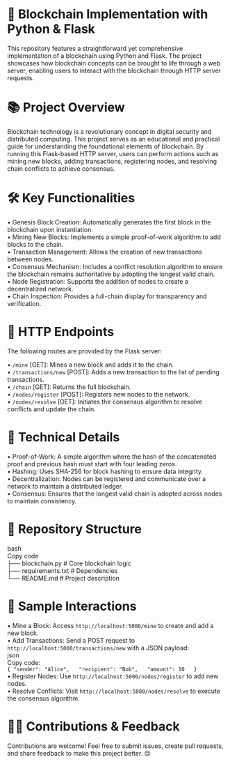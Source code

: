# 🔗 Blockchain Implementation with Python & Flask

This repository features a straightforward yet comprehensive implementation of a blockchain using Python and Flask. The project showcases how blockchain concepts can be brought to life through a web server, enabling users to interact with the blockchain through HTTP server requests.

# 📚 Project Overview

Blockchain technology is a revolutionary concept in digital security and distributed computing. This project serves as an educational and practical guide for understanding the foundational elements of blockchain. By running this Flask-based HTTP server, users can perform actions such as mining new blocks, adding transactions, registering nodes, and resolving chain conflicts to achieve consensus.

# 🛠️ Key Functionalities

• Genesis Block Creation: Automatically generates the first block in the blockchain upon instantiation.  
• Mining New Blocks: Implements a simple proof-of-work algorithm to add blocks to the chain.  
• Transaction Management: Allows the creation of new transactions between nodes.  
• Consensus Mechanism: Includes a conflict resolution algorithm to ensure the blockchain remains authoritative by adopting the longest valid chain.  
• Node Registration: Supports the addition of nodes to create a decentralized network.  
• Chain Inspection: Provides a full-chain display for transparency and verification.  

# 🚀 HTTP Endpoints

The following routes are provided by the Flask server:

• `/mine` [GET]: Mines a new block and adds it to the chain.  
• `/transactions/new` [POST]: Adds a new transaction to the list of pending transactions.  
• `/chain` [GET]: Returns the full blockchain.  
• `/nodes/register` [POST]: Registers new nodes to the network.  
• `/nodes/resolve` [GET]: Initiates the consensus algorithm to resolve conflicts and update the chain.  

# 🧩 Technical Details

• Proof-of-Work: A simple algorithm where the hash of the concatenated proof and previous hash must start with four leading zeros.  
• Hashing: Uses SHA-256 for block hashing to ensure data integrity.  
• Decentralization: Nodes can be registered and communicate over a network to maintain a distributed ledger.  
• Consensus: Ensures that the longest valid chain is adopted across nodes to maintain consistency.  

# 📂 Repository Structure

bash  
Copy code  
├── blockchain.py         # Core blockchain logic   
├── requirements.txt      # Dependencies  
└── README.md             # Project description  

# 🎉 Sample Interactions  

• Mine a Block: Access `http://localhost:5000/mine` to create and add a new block.  
• Add Transactions: Send a POST request to `http://localhost:5000/transactions/new` with a JSON payload:  
  json  
  Copy code:  
  `{
      "sender": "Alice",  
      "recipient": "Bob",  
      "amount": 10  
  }`  
• Register Nodes: Use `http://localhost:5000/nodes/register` to add new nodes.  
• Resolve Conflicts: Visit `http://localhost:5000/nodes/resolve` to execute the consensus algorithm.  

# 🧑‍💻 Contributions & Feedback

Contributions are welcome! Feel free to submit issues, create pull requests, and share feedback to make this project better. 😊
